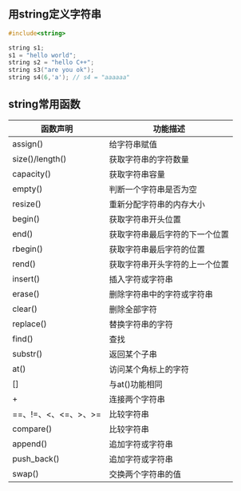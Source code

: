 ## 用string定义字符串

```C++
#include<string>

string s1;
s1 = "hello world";
string s2 = "hello C++";
string s3("are you ok");
string s4(6,'a'); // s4 = "aaaaaa"
```

## string常用函数

| 函数声明            | 功能描述            |
| --------------- | --------------- |
| assign()        | 给字符串赋值          |
| size()/length() | 获取字符串的字符数量      |
| capacity()      | 获取字符串容量         |
| empty()         | 判断一个字符串是否为空     |
| resize()        | 重新分配字符串的内存大小    |
| begin()         | 获取字符串开头位置       |
| end()           | 获取字符串最后字符的下一个位置 |
| rbegin()        | 获取字符串最后字符的位置    |
| rend()          | 获取字符串开头字符的上一个位置 |
| insert()        | 插入字符或字符串        |
| erase()         | 删除字符串中的字符或字符串   |
| clear()         | 删除全部字符          |
| replace()       | 替换字符串的字符        |
| find()          | 查找              |
| substr()        | 返回某个子串          |
| at()            | 访问某个角标上的字符      |
| []              | 与at()功能相同       |
| +               | 连接两个字符串         |
| ==、!=、<、<=、>、>= | 比较字符串           |
| compare()       | 比较字符串           |
| append()        | 追加字符或字符串        |
| push_back()     | 追加字符或字符串        |
| swap()          | 交换两个字符串的值       |